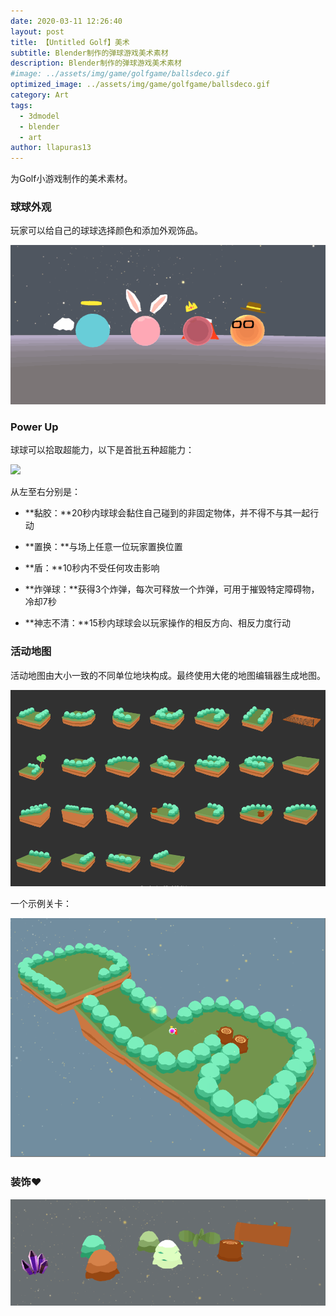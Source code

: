 ```yaml
---
date: 2020-03-11 12:26:40
layout: post
title: 【Untitled Golf】美术
subtitle: Blender制作的弹球游戏美术素材
description: Blender制作的弹球游戏美术素材
#image: ../assets/img/game/golfgame/ballsdeco.gif
optimized_image: ../assets/img/game/golfgame/ballsdeco.gif
category: Art
tags:
  - 3dmodel
  - blender
  - art
author: llapuras13
---
```


为Golf小游戏制作的美术素材。

### 球球外观

玩家可以给自己的球球选择颜色和添加外观饰品。

![](../assets/img/game/golfgame/ballsdeco.gif)

### Power Up

球球可以拾取超能力，以下是首批五种超能力：

![](../assets/img/game/golfgame/powerup.gif)

从左至右分别是：

- **黏胶：**20秒内球球会黏住自己碰到的非固定物体，并不得不与其一起行动

- **置换：**与场上任意一位玩家置换位置

- **盾：**10秒内不受任何攻击影响

- **炸弹球：**获得3个炸弹，每次可释放一个炸弹，可用于摧毁特定障碍物，冷却7秒

- **神志不清：**15秒内球球会以玩家操作的相反方向、相反力度行动

### 活动地图

活动地图由大小一致的不同单位地块构成。最终使用大佬的地图编辑器生成地图。

![](../assets/img/game/golfgame/mapblock.png)

一个示例关卡：

![](../assets/img/game/golfgame/sample.png)

### 装饰❤

![](../assets/img/game/golfgame/decos.gif)